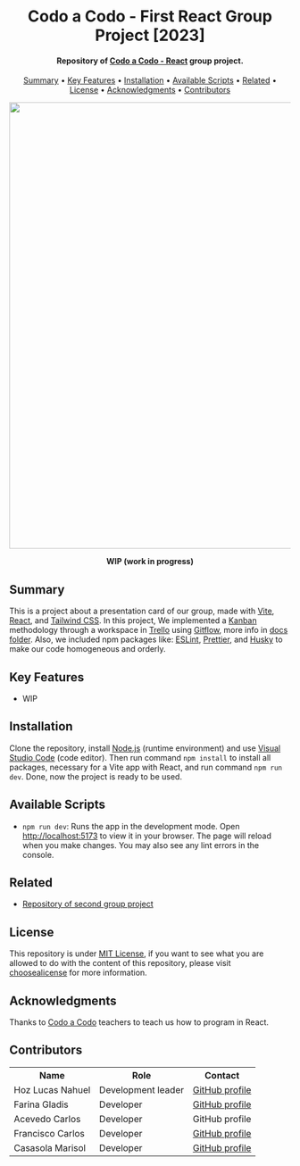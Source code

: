 <h1 align="center">
    Codo a Codo - First React Group Project [2023]
</h1>

<h4 align="center">
    Repository of <a href="https://inscripcionesagencia.bue.edu.ar/codoacodo/" target="_blank">Codo a Codo - React<a> group project.
</h4>

<p align="center">
    <a href="#----summary">Summary</a> •
    <a href="#----key-features">Key Features</a> •
    <a href="#----installation">Installation</a> •
    <a href="#----available-scripts">Available Scripts</a> •
    <a href="#----related">Related</a> •
    <a href="#----license">License</a> •
    <a href="#----acknowledgments">Acknowledgments</a> •
    <a href="#----contributors">Contributors</a>
</p>

<p align="center">
    <a href="XXX" target="_blank">
        <img src="https://user-images.githubusercontent.com/88015479/232180021-92cc1a3e-5aae-4cac-895e-b61e66f203fe.png" width="800">
    </a>
</p>

<p align="center">
    <strong>WIP (work in progress)</strong>
</p>

<h2>
    Summary
</h2>
<p>
    This is a project about a presentation card of our group, made with <a href="https://vitejs.dev/" target="_blank">Vite</a>, <a href="https://reactjs.org/" target="_blank">React</a>, and <a href="https://tailwindcss.com/" target="_blank">Tailwind CSS</a>. In this project, We implemented a <a href="https://www.atlassian.com/es/agile/kanban" target="_blank">Kanban</a> methodology through a workspace in <a href="https://trello.com" target="_blank">Trello</a> using <a href="https://www.atlassian.com/es/git/tutorials/comparing-workflows/gitflow-workflow" target="_blank">Gitflow</a>, more info in <a href="https://github.com/hozlucas28/Codo-Codo-React-Group-Project-01-2023/tree/Master/docs" target="_blank">docs folder</a>. Also, we included npm packages like: <a href="https://eslint.org/" target="_blank">ESLint</a>, <a href="https://prettier.io/" target="_blank">Prettier</a>, and <a href="https://github.com/typicode/husky" target="_blank">Husky</a> to make our code homogeneous and orderly.
</p>

<h2>
    Key Features
</h2>
<p>
    <ul>
        <li>
            WIP
        </li>
    </ul>
</p>

<h2>
    Installation
</h2>
<p>
    Clone the repository, install <a href="https://nodejs.org/es/" target="_blank">Node.js</a> (runtime environment) and use <a href="https://code.visualstudio.com/" target="_blank">Visual Studio Code</a> (code editor). Then run command <code>npm install</code> to install all packages, necessary for a Vite app with React, and run command <code>npm run dev</code>. Done, now the project is ready to be used.
</p>

<h2>
    Available Scripts
</h2>
<p>
    <ul>
        <li>
            <code>npm run dev</code>: Runs the app in the development mode. Open <a href="http://localhost:5173" target="_blank">http://localhost:5173</a> to view it in your browser. The page will reload when you make changes. You may also see any lint errors in the console.
        </li>
    </ul>
</p>

<h2>
    Related
</h2>
<p>
    <ul>
        <li>
            <a href="https://github.com/hozlucas28/Codo-Codo-React-Group-Project-02-2023" target="_blank">Repository of second group project</a>
        </li>
    </ul>
</p>

<h2>
    License
</h2>
<p>
    This repository is under <a href="./LICENSE" target="_blank">MIT License</a>, if you want to see what you are allowed to do with the content of this repository, please visit <a href="https://choosealicense.com/licenses/" target="_blank">choosealicense</a> for more information.
</p>

<h2>
    Acknowledgments
</h2>
<p>
    Thanks to <a href="https://inscripcionesagencia.bue.edu.ar/codoacodo/" target="_blank">Codo a Codo</a> teachers to teach us how to program in React.
</p>

<h2>
    Contributors
</h1>
<p>
    <table>
        <tr>
            <th>Name</th>
            <th>Role</th>
            <th>Contact</th>
        </tr>
        <tr>
            <td>Hoz Lucas Nahuel</td>
            <td>Development leader</td>
            <td>
                <a href="https://github.com/hozlucas28" target="_blank">GitHub profile</a>
            </td>
        </tr>
        <tr>
            <td>Farina Gladis</td>
            <td>Developer</td>
            <td>
                <a href="https://github.com/GladisFarina" target="_blank">GitHub profile</a>
            </td>
        </tr>
        <tr>
            <td>Acevedo Carlos</td>
            <td>Developer</td>
            <td>
                GitHub profile
            </td>
        </tr>
        <tr>
            <td>Francisco Carlos</td>
            <td>Developer</td>
            <td>
                <a href="https://github.com/calitoozzy" target="_blank">GitHub profile</a>
            </td>
        </tr>
        <tr>
            <td>Casasola Marisol</td>
            <td>Developer</td>
            <td>
                <a href="https://github.com/Mmarisolcasasola97" target="_blank">GitHub profile</a>
            </td>
        </tr>
    </table>
</p>
